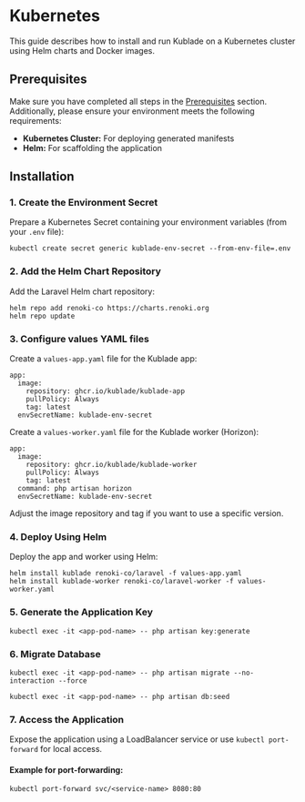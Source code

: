 # Kubernetes

This guide describes how to install and run Kublade on a Kubernetes cluster using Helm charts and Docker images.

## Prerequisites[​](#prerequisites "Direct link to Prerequisites")

Make sure you have completed all steps in the [Prerequisites](/docs/prerequisites.md) section. Additionally, please ensure your environment meets the following requirements:

* **Kubernetes Cluster:** For deploying generated manifests
* **Helm:** For scaffolding the application

## Installation[​](#installation "Direct link to Installation")

### 1. Create the Environment Secret[​](#1-create-the-environment-secret "Direct link to 1. Create the Environment Secret")

Prepare a Kubernetes Secret containing your environment variables (from your `.env` file):

```
kubectl create secret generic kublade-env-secret --from-env-file=.env
```

### 2. Add the Helm Chart Repository[​](#2-add-the-helm-chart-repository "Direct link to 2. Add the Helm Chart Repository")

Add the Laravel Helm chart repository:

```
helm repo add renoki-co https://charts.renoki.org
helm repo update
```

### 3. Configure values YAML files[​](#3-configure-values-yaml-files "Direct link to 3. Configure values YAML files")

Create a `values-app.yaml` file for the Kublade app:

```
app:
  image:
    repository: ghcr.io/kublade/kublade-app
    pullPolicy: Always
    tag: latest
  envSecretName: kublade-env-secret
```

Create a `values-worker.yaml` file for the Kublade worker (Horizon):

```
app:
  image:
    repository: ghcr.io/kublade/kublade-worker
    pullPolicy: Always
    tag: latest
  command: php artisan horizon
  envSecretName: kublade-env-secret
```

Adjust the image repository and tag if you want to use a specific version.

### 4. Deploy Using Helm[​](#4-deploy-using-helm "Direct link to 4. Deploy Using Helm")

Deploy the app and worker using Helm:

```
helm install kublade renoki-co/laravel -f values-app.yaml
helm install kublade-worker renoki-co/laravel-worker -f values-worker.yaml
```

### 5. Generate the Application Key[​](#5-generate-the-application-key "Direct link to 5. Generate the Application Key")

```
kubectl exec -it <app-pod-name> -- php artisan key:generate
```

### 6. Migrate Database[​](#6-migrate-database "Direct link to 6. Migrate Database")

```
kubectl exec -it <app-pod-name> -- php artisan migrate --no-interaction --force
```

```
kubectl exec -it <app-pod-name> -- php artisan db:seed
```

### 7. Access the Application[​](#7-access-the-application "Direct link to 7. Access the Application")

Expose the application using a LoadBalancer service or use `kubectl port-forward` for local access.

#### Example for port-forwarding:[​](#example-for-port-forwarding "Direct link to Example for port-forwarding:")

```
kubectl port-forward svc/<service-name> 8080:80
```
